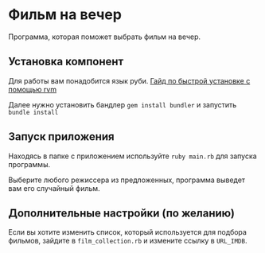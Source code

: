 # Фильм на вечер
Программа, которая поможет выбрать фильм на вечер.

## Установка компонент
Для работы вам понадобится язык руби. [Гайд по быстрой установке с помощью rvm](https://habr.com/ru/post/120504/)

Далее нужно установить бандлер `gem install bundler` и запустить `bundle install`

## Запуск приложения
Находясь в папке с приложением используйте `ruby main.rb` для запуска программы.

Выберите любого режиссера из предложенных, программа выведет вам его случайный фильм.

## Дополнительные настройки (по желанию)
Если вы хотите изменить список, который используется для подбора фильмов, зайдите в `film_collection.rb` и измените ссылку в `URL_IMDB`.
